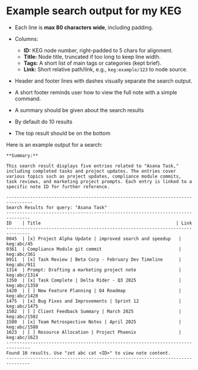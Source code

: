 # Example search output for my KEG

- Each line is **max 80 characters wide**, including padding.
- Columns:

  - **ID:** KEG node number, right-padded to 5 chars for alignment.
  - **Title:** Node title, truncated if too long to keep line width.
  - **Tags:** A short list of main tags or categories (kept brief).
  - **Link:** Short relative path/link, e.g., `keg:example/123` to node source.

- Header and footer lines with dashes visually separate the search output.
- A short footer reminds user how to view the full note with a simple command.
- A summary should be given about the search results
- By default do 10 results
- The top result should be on the bottom

Here is an example output for a search:

```text
**Summary:**

This search result displays five entries related to "Asana Task," including completed tasks and project updates. The entries cover various topics such as project updates, compliance module commits, task reviews, and marketing project prompts. Each entry is linked to a specific note ID for further reference.

--------------------------------------------------------------------------------
Search Results for query: "Asana Task"
-------------------------------------------------------------------------------
ID    | Title                                                   | Link
-------------------------------------------------------------------------------
0045  | [x] Project Alpha Update | improved search and speedup   | keg:abc/45
0361  | Compliance Module git commit                             | keg:abc/361
0911  | [x] Task Review | Beta Corp - February Dev Timeline      | keg:abc/911
1314  | Prompt: Drafting a marketing project note                | keg:abc/1314
1350  | [x] Task Complete | Delta Rider - Q3 2025                | keg:abc/1350
1420  | [ ] New Feature Planning | Q4 Roadmap                    | keg:abc/1420
1475  | [x] Bug Fixes and Improvements | Sprint 12               | keg:abc/1475
1502  | [ ] Client Feedback Summary | March 2025                 | keg:abc/1502
1580  | [x] Team Retrospective Notes | April 2025                | keg:abc/1580
1623  | [ ] Resource Allocation | Project Phoenix                | keg:abc/1623
-------------------------------------------------------------------------------
Found 10 results. Use "zet abc cat <ID>" to view note content.
-------------------------------------------------------------------------------
```
